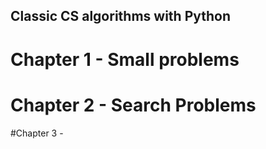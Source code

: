 ## Classic CS algorithms with Python

# Chapter 1 - Small problems

# Chapter 2 - Search Problems

#Chapter 3 - 